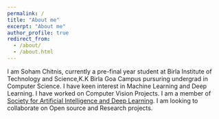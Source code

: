```yaml
---
permalink: /
title: "About me"
excerpt: "About me"
author_profile: true
redirect_from: 
  - /about/
  - /about.html
---
```


I am Soham Chitnis, currently a pre-final year student at Birla Institute of Technology and Science,K.K Birla Goa Campus pursuring undergrad in Computer Science. I have keen interest in Machine Learning and Deep Learning. I have worked on Computer Vision Projects. I am a member of [Society for Artificial Intelligence and Deep Learning](https://www.saidl.in/). I am looking to collaborate on Open source and Research projects.
